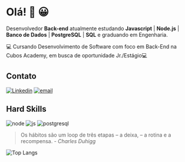 # Olá! :wave: :grinning:

Desenvolvedor **Back-end** atualmente estudando **Javascript** | **Node.js** | **Banco de Dados** | **PostgreSQL** | **SQL** e graduando em Engenharia.

:computer: Cursando Desenvolvimento de Software com foco em Back-End na Cubos Academy, em busca de oportunidade Jr./Estágio:computer:

## Contato 

[![Linkedin](https://img.shields.io/badge/LinkedIn-0077B5?style=for-the-badge&logo=linkedin&logoColor=white)](https://www.linkedin.com/in/yurifrancoc/) [![email](https://img.shields.io/badge/Gmail-D14836?style=for-the-badge&logo=gmail&logoColor=white)](mailto:yurifrancoh@gmail.com)

## Hard Skills

![node](https://img.shields.io/badge/Node.js-339933?style=for-the-badge&logo=nodedotjs&logoColor=white) 	![js](https://img.shields.io/badge/JavaScript-323330?style=for-the-badge&logo=javascript&logoColor=F7DF1E)  	![postgresql](https://img.shields.io/badge/PostgreSQL-316192?style=for-the-badge&logo=postgresql&logoColor=white)


> Os hábitos são um loop de três etapas – a deixa, – a rotina e a recompensa. - *Charles Duhigg*


![Top Langs](https://github-readme-stats.vercel.app/api/top-langs/?username=yurifrancoc&layout=compact&theme=dracula&custom_title=Linguagens%20%mais%20%Utilizadas)



